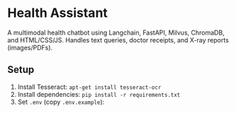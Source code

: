 # Health Assistant

A multimodal health chatbot using Langchain, FastAPI, Milvus, ChromaDB, and HTML/CSS/JS. Handles text queries, doctor receipts, and X-ray reports (images/PDFs).

## Setup
1. Install Tesseract: `apt-get install tesseract-ocr`
2. Install dependencies: `pip install -r requirements.txt`
3. Set `.env` (copy `.env.example`):